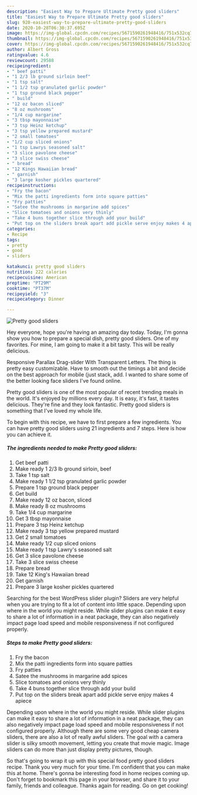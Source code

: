 ```yaml
---
description: "Easiest Way to Prepare Ultimate Pretty good sliders"
title: "Easiest Way to Prepare Ultimate Pretty good sliders"
slug: 920-easiest-way-to-prepare-ultimate-pretty-good-sliders
date: 2020-10-28T06:30:37.695Z
image: https://img-global.cpcdn.com/recipes/5671590261948416/751x532cq70/pretty-good-sliders-recipe-main-photo.jpg
thumbnail: https://img-global.cpcdn.com/recipes/5671590261948416/751x532cq70/pretty-good-sliders-recipe-main-photo.jpg
cover: https://img-global.cpcdn.com/recipes/5671590261948416/751x532cq70/pretty-good-sliders-recipe-main-photo.jpg
author: Albert Gross
ratingvalue: 4.6
reviewcount: 29588
recipeingredient:
- " beef patti"
- "1 2/3 lb ground sirloin beef"
- "1 tsp salt"
- "1 1/2 tsp granulated garlic powder"
- "1 tsp ground black pepper"
- " build"
- "12 oz bacon sliced"
- "8 oz mushrooms"
- "1/4 cup margarine"
- "3 tbsp mayonnaise"
- "3 tsp Heinz ketchup"
- "3 tsp yellow prepared mustard"
- "2 small tomatoes"
- "1/2 cup sliced onions"
- "1 tsp Lawrys seasoned salt"
- "3 slice pavolone cheese"
- "3 slice swiss cheese"
- " bread"
- "12 Kings Hawaiian bread"
- " garnish"
- "3 large kosher pickles quartered"
recipeinstructions:
- "Fry the bacon"
- "Mix the patti ingredients form into square patties"
- "Fry patties"
- "Satee the mushrooms in margarine add spices"
- "Slice tomatoes and onions very thinly"
- "Take 4 buns together slice through add your build"
- "Put top on the sliders break apart add pickle serve enjoy makes 4 apiece"
categories:
- Recipe
tags:
- pretty
- good
- sliders

katakunci: pretty good sliders 
nutrition: 222 calories
recipecuisine: American
preptime: "PT29M"
cooktime: "PT37M"
recipeyield: "3"
recipecategory: Dinner

---
```



![Pretty good sliders](https://img-global.cpcdn.com/recipes/5671590261948416/751x532cq70/pretty-good-sliders-recipe-main-photo.jpg)

Hey everyone, hope you're having an amazing day today. Today, I'm gonna show you how to prepare a special dish, pretty good sliders. One of my favorites. For mine, I am going to make it a bit tasty. This will be really delicious.

Responsive Parallax Drag-slider With Transparent Letters. The thing is pretty easy customizable. Have to smooth out the timings a bit and decide on the best approach for mobile (just stack, add. I wanted to share some of the better looking face sliders I&#39;ve found online.

Pretty good sliders is one of the most popular of recent trending meals in the world. It's enjoyed by millions every day. It is easy, it's fast, it tastes delicious. They're fine and they look fantastic. Pretty good sliders is something that I've loved my whole life.


To begin with this recipe, we have to first prepare a few ingredients. You can have pretty good sliders using 21 ingredients and 7 steps. Here is how you can achieve it.

<!--inarticleads1-->

##### The ingredients needed to make Pretty good sliders:

1. Get  beef patti
1. Make ready 1 2/3 lb ground sirloin, beef
1. Take 1 tsp salt
1. Make ready 1 1/2 tsp granulated garlic powder
1. Prepare 1 tsp ground black pepper
1. Get  build
1. Make ready 12 oz bacon, sliced
1. Make ready 8 oz mushrooms
1. Take 1/4 cup margarine
1. Get 3 tbsp mayonnaise
1. Prepare 3 tsp Heinz ketchup
1. Make ready 3 tsp yellow prepared mustard
1. Get 2 small tomatoes
1. Make ready 1/2 cup sliced onions
1. Make ready 1 tsp Lawry&#39;s seasoned salt
1. Get 3 slice pavolone cheese
1. Take 3 slice swiss cheese
1. Prepare  bread
1. Take 12 King&#39;s Hawaiian bread
1. Get  garnish
1. Prepare 3 large kosher pickles quartered


Searching for the best WordPress slider plugin? Sliders are very helpful when you are trying to fit a lot of content into little space. Depending upon where in the world you might reside. While slider plugins can make it easy to share a lot of information in a neat package, they can also negatively impact page load speed and mobile responsiveness if not configured properly. 

<!--inarticleads2-->

##### Steps to make Pretty good sliders:

1. Fry the bacon
1. Mix the patti ingredients form into square patties
1. Fry patties
1. Satee the mushrooms in margarine add spices
1. Slice tomatoes and onions very thinly
1. Take 4 buns together slice through add your build
1. Put top on the sliders break apart add pickle serve enjoy makes 4 apiece


Depending upon where in the world you might reside. While slider plugins can make it easy to share a lot of information in a neat package, they can also negatively impact page load speed and mobile responsiveness if not configured properly. Although there are some very good cheap camera sliders, there are also a lot of really awful sliders. The goal with a camera slider is silky smooth movement, letting you create that movie magic. Image sliders can do more than just display pretty pictures, though. 

So that's going to wrap it up with this special food pretty good sliders recipe. Thank you very much for your time. I'm confident that you can make this at home. There's gonna be interesting food in home recipes coming up. Don't forget to bookmark this page in your browser, and share it to your family, friends and colleague. Thanks again for reading. Go on get cooking!
